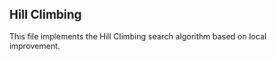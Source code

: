 ## Hill Climbing
This file implements the Hill Climbing search algorithm based on local improvement.

